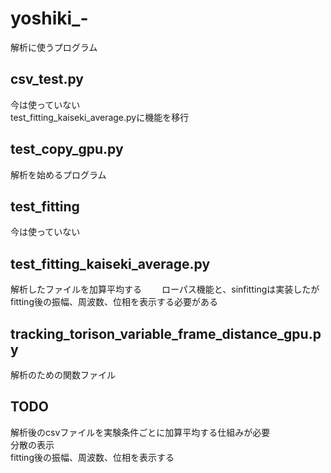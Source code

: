 # yoshiki_-
解析に使うプログラム

## csv_test.py
今は使っていない  
test_fitting_kaiseki_average.pyに機能を移行
## test_copy_gpu.py
解析を始めるプログラム
## test_fitting
今は使っていない
## test_fitting_kaiseki_average.py
解析したファイルを加算平均する　　
ローパス機能と、sinfittingは実装したがfitting後の振幅、周波数、位相を表示する必要がある
## tracking_torison_variable_frame_distance_gpu.py
解析のための関数ファイル

## TODO
解析後のcsvファイルを実験条件ごとに加算平均する仕組みが必要  
分散の表示  
fitting後の振幅、周波数、位相を表示する
